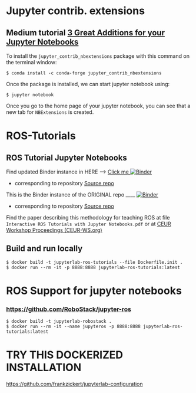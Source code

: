 # Jupyter contrib. extensions
## Medium tutorial [3 Great Additions for your Jupyter Notebooks](https://towardsdatascience.com/three-great-additions-for-your-jupyter-notebooks-cd7373b00e96)

To install the `jupyter_contrib_nbextensions` package with this command on the terminal window:
```
$ conda install -c conda-forge jupyter_contrib_nbextensions
```
Once the package is installed, we can start jupyter notebook using:
```
$ jupyter notebook
```
Once you go to the home page of your jupyter notebook, you can see that a new tab for `NBExtensions` is created.

# ROS-Tutorials
## ROS Tutorial Jupyter Notebooks

Find updated Binder instance in HERE --> [Click me ![Binder](https://mybinder.org/badge_logo.svg)](https://mybinder.org/v2/gh/eborghi10/ROS-Tutorials/development)
- corresponding to repository [Source repo](https://github.com/eborghi10/ROS-Tutorials)

This is the Binder instance of the ORIGINAL repo ____  [![Binder](https://mybinder.org/badge.svg)](https://mybinder.org/v2/gh/RobInLabUJI/ROS-Tutorials/master?urlpath=lab)
- corresponding to repository [Source repo](https://github.com/RobInLabUJI/ROS-Tutorials)

Find the paper describing this methodology for teaching ROS at file `Interactive ROS Tutorials with Jupyter Notebooks.pdf`
or at [CEUR Workshop Proceedings (CEUR-WS.org)](http://ceur-ws.org/Vol-2329/paper-01.pdf)

## Build and run locally
```
$ docker build -t jupyterlab-ros-tutorials --file Dockerfile.init .
$ docker run --rm -it -p 8888:8888 jupyterlab-ros-tutorials:latest
```

# ROS Support for jupyter notebooks
### https://github.com/RoboStack/jupyter-ros
```
$ docker build -t jupyterlab-robostack .
$ docker run --rm -it --name jupyteros -p 8888:8888 jupyterlab-ros-tutorials:latest
```

# TRY THIS DOCKERIZED INSTALLATION

https://github.com/frankzickert/jupyterlab-configuration
